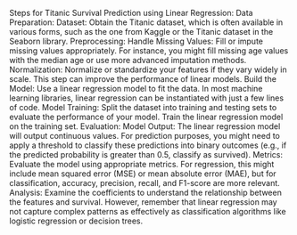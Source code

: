 Steps for Titanic Survival Prediction using Linear Regression:
Data Preparation:
Dataset: Obtain the Titanic dataset, which is often available in various forms,
such as the one from Kaggle or the Titanic dataset in the Seaborn library.
Preprocessing:
Handle Missing Values: Fill or impute missing values appropriately. 
For instance, you might fill missing age values with the median age or use more advanced imputation methods.
Normalization: Normalize or standardize your features if they vary widely in scale. 
This step can improve the performance of linear models.
Build the Model:
Use a linear regression model to fit the data. 
In most machine learning libraries, linear regression can be instantiated with just a few lines of code.
Model Training:
Split the dataset into training and testing sets to evaluate the performance of your model.
Train the linear regression model on the training set.
Evaluation:
Model Output: The linear regression model will output continuous values. 
For prediction purposes, you might need to apply a threshold to classify these predictions into binary outcomes
(e.g., if the predicted probability is greater than 0.5, classify as survived).
Metrics: Evaluate the model using appropriate metrics. 
For regression, this might include mean squared error (MSE) or mean absolute error (MAE), but for classification, accuracy, precision, recall, and F1-score are more relevant.
Analysis:
Examine the coefficients to understand the relationship between the features and survival.
However, remember that linear regression may not capture complex patterns as effectively as classification algorithms like logistic regression or decision trees.
